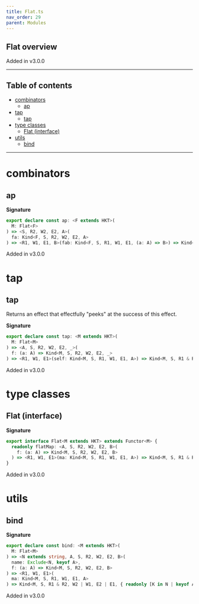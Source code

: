 ```yaml
---
title: Flat.ts
nav_order: 29
parent: Modules
---
```


## Flat overview

Added in v3.0.0

---

<h2 class="text-delta">Table of contents</h2>

- [combinators](#combinators)
  - [ap](#ap)
- [tap](#tap)
  - [tap](#tap-1)
- [type classes](#type-classes)
  - [Flat (interface)](#flat-interface)
- [utils](#utils)
  - [bind](#bind)

---

# combinators

## ap

**Signature**

```ts
export declare const ap: <F extends HKT>(
  M: Flat<F>
) => <S, R2, W2, E2, A>(
  fa: Kind<F, S, R2, W2, E2, A>
) => <R1, W1, E1, B>(fab: Kind<F, S, R1, W1, E1, (a: A) => B>) => Kind<F, S, R1 & R2, W2 | W1, E2 | E1, B>
```

Added in v3.0.0

# tap

## tap

Returns an effect that effectfully "peeks" at the success of this effect.

**Signature**

```ts
export declare const tap: <M extends HKT>(
  M: Flat<M>
) => <A, S, R2, W2, E2, _>(
  f: (a: A) => Kind<M, S, R2, W2, E2, _>
) => <R1, W1, E1>(self: Kind<M, S, R1, W1, E1, A>) => Kind<M, S, R1 & R2, W2 | W1, E2 | E1, A>
```

Added in v3.0.0

# type classes

## Flat (interface)

**Signature**

```ts
export interface Flat<M extends HKT> extends Functor<M> {
  readonly flatMap: <A, S, R2, W2, E2, B>(
    f: (a: A) => Kind<M, S, R2, W2, E2, B>
  ) => <R1, W1, E1>(ma: Kind<M, S, R1, W1, E1, A>) => Kind<M, S, R1 & R2, W1 | W2, E1 | E2, B>
}
```

Added in v3.0.0

# utils

## bind

**Signature**

```ts
export declare const bind: <M extends HKT>(
  M: Flat<M>
) => <N extends string, A, S, R2, W2, E2, B>(
  name: Exclude<N, keyof A>,
  f: (a: A) => Kind<M, S, R2, W2, E2, B>
) => <R1, W1, E1>(
  ma: Kind<M, S, R1, W1, E1, A>
) => Kind<M, S, R1 & R2, W2 | W1, E2 | E1, { readonly [K in N | keyof A]: K extends keyof A ? A[K] : B }>
```

Added in v3.0.0
